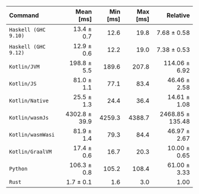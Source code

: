 | Command | Mean [ms] | Min [ms] | Max [ms] | Relative |
|:---|---:|---:|---:|---:|
| `Haskell (GHC 9.10)` | 13.4 ± 0.7 | 12.6 | 19.8 | 7.68 ± 0.58 |
| `Haskell (GHC 9.12)` | 12.9 ± 0.6 | 12.2 | 19.0 | 7.38 ± 0.53 |
| `Kotlin/JVM` | 198.8 ± 5.5 | 189.6 | 207.8 | 114.06 ± 6.92 |
| `Kotlin/JS` | 81.0 ± 1.1 | 77.1 | 83.4 | 46.46 ± 2.58 |
| `Kotlin/Native` | 25.5 ± 1.3 | 24.4 | 36.4 | 14.61 ± 1.08 |
| `Kotlin/wasmJs` | 4302.8 ± 39.9 | 4259.3 | 4388.7 | 2468.85 ± 135.48 |
| `Kotlin/wasmWasi` | 81.9 ± 1.4 | 79.3 | 84.4 | 46.97 ± 2.67 |
| `Kotlin/GraalVM` | 17.4 ± 0.6 | 16.7 | 20.3 | 10.00 ± 0.65 |
| `Python` | 106.3 ± 0.8 | 105.2 | 108.4 | 61.00 ± 3.33 |
| `Rust` | 1.7 ± 0.1 | 1.6 | 3.0 | 1.00 |
